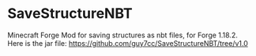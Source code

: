 # SaveStructureNBT
Minecraft Forge Mod for saving structures as nbt files, for Forge 1.18.2.  
Here is the jar file:
https://github.com/guy7cc/SaveStructureNBT/tree/v1.0
